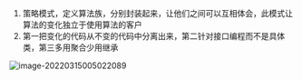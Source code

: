 1. 策略模式，定义算法族，分别封装起来，让他们之间可以互相体会，此模式让算法的变化独立于使用算法的客户
2. 第一把变化的代码从不变的代码中分离出来，第二针对接口编程而不是具体类，第三多用聚合少用继承

![image-20220315005022089](C:\Users\46305\AppData\Roaming\Typora\typora-user-images\image-20220315005022089.png)